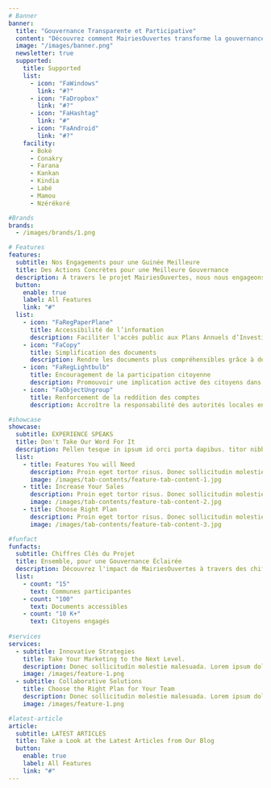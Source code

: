 ```yaml
---
# Banner
banner:
  title: "Gouvernance Transparente et Participative"
  content: "Découvrez comment MairiesOuvertes transforme la gouvernance locale en Guinée. Grâce aux technologies numériques, nous rendons les politiques publiques plus accessibles et encourageons la participation citoyenne. Participez à notre initiative pour une Guinée plus transparente et responsable."
  image: "/images/banner.png"
  newsletter: true
  supported:
    title: Supported
    list:
      - icon: "FaWindows"
        link: "#?"
      - icon: "FaDropbox"
        link: "#?"
      - icon: "FaHashtag"
        link: "#"
      - icon: "FaAndroid"
        link: "#?"
    facility:
      - Boké
      - Conakry
      - Farana
      - Kankan
      - Kindia
      - Labé
      - Mamou
      - Nzérékoré

#Brands
brands:
  - /images/brands/1.png

# Features
features:
  subtitle: Nos Engagements pour une Guinée Meilleure
  title: Des Actions Concrètes pour une Meilleure Gouvernance
  description: À travers le projet MairiesOuvertes, nous nous engageons à transformer l’interaction des citoyens avec les politiques publiques locales. Voici nos objectifs principaux
  button:
    enable: true
    label: All Features
    link: "#"
  list: 
    - icon: "FaRegPaperPlane"
      title: Accessibilité de l’information
      description: Faciliter l'accès public aux Plans Annuels d’Investissement (PAI) et aux Plans de Développement Local (PDL) en ligne.
    - icon: "FaCopy"
      title: Simplification des documents
      description: Rendre les documents plus compréhensibles grâce à des résumés, des graphiques et des glossaires.
    - icon: "FaRegLightbulb"
      title: Encouragement de la participation citoyenne
      description: Promouvoir une implication active des citoyens dans la prise de décision et la mise en œuvre des politiques publiques.
    - icon: "FaObjectUngroup"
      title: Renforcement de la reddition des comptes
      description: Accroître la responsabilité des autorités locales en permettant aux citoyens de suivre et évaluer les actions publiques.

#showcase
showcase:
  subtitle: EXPERIENCE SPEAKS
  title: Don't Take Our Word For It
  description: Pellen tesque in ipsum id orci porta dapibus. titor nibh. Vivamus accumsan tincidunt.
  list:
    - title: Features You will Need
      description: Proin eget tortor risus. Donec sollicitudin molestie imperdiet et, porttitor at sem.
      image: /images/tab-contents/feature-tab-content-1.jpg
    - title: Increase Your Sales
      description: Proin eget tortor risus. Donec sollicitudin molestie imperdiet et, porttitor at sem.
      image: /images/tab-contents/feature-tab-content-2.jpg
    - title: Choose Right Plan
      description: Proin eget tortor risus. Donec sollicitudin molestie imperdiet et, porttitor at sem.
      image: /images/tab-contents/feature-tab-content-3.jpg

#funfact
funfacts:
  subtitle: Chiffres Clés du Projet
  title: Ensemble, pour une Gouvernance Éclairée
  description: Découvrez l'impact de MairiesOuvertes à travers des chiffres clés qui illustrent notre engagement pour une gouvernance transparente, participative et responsable en Guinée. Nos efforts conjoints avec les citoyens et les autorités locales montrent des progrès tangibles vers un avenir meilleur.
  list:
    - count: "15"
      text: Communes participantes
    - count: "100"
      text: Documents accessibles
    - count: "10 K+"
      text: Citoyens engagés
      
#services
services:
  - subtitle: Innovative Strategies
    title: Take Your Marketing to the Next Level.
    description: Donec sollicitudin molestie malesuada. Lorem ipsum dolor sit imperdiet et, porttitor at sem. Pellentesque in ipsum id orci porta dapibus. Curabitur aliquet quam id dui posuere blandit. Proin eget elementum sed sit amet dui. Nulla porttitor accumsan tincidunt. Proin eget tortor risus.
    image: /images/feature-1.png
  - subtitle: Collaborative Solutions
    title: Choose the Right Plan for Your Team
    description: Donec sollicitudin molestie malesuada. Lorem ipsum dolor sit imperdiet et, porttitor at sem. Pellentesque in ipsum id orci porta dapibus. Curabitur aliquet quam id dui posuere blandit. Proin eget elementum sed sit amet dui. Nulla porttitor accumsan tincidunt. Proin eget tortor risus.
    image: /images/feature-1.png

#latest-article
article:
  subtitle: LATEST ARTICLES
  title: Take a Look at the Latest Articles from Our Blog
  button:
    enable: true
    label: All Features
    link: "#"
---
```

